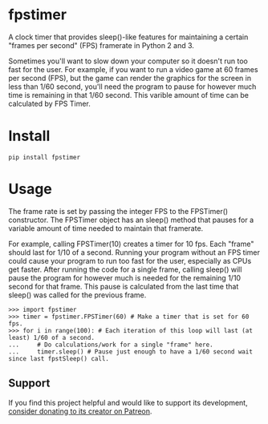# fpstimer

A clock timer that provides sleep()-like features for maintaining a certain "frames per second" (FPS) framerate in Python 2 and 3.

Sometimes you'll want to slow down your computer so it doesn't run too fast for the user. For example, if you want to run a video game at 60 frames per second (FPS), but the game can render the graphics for the screen in less than 1/60 second, you'll need the program to pause for however much time is remaining in that 1/60 second. This varible amount of time can be calculated by FPS Timer.

Install
=======

    pip install fpstimer

Usage
=====

The frame rate is set by passing the integer FPS to the FPSTimer() constructor. The FPSTimer object has an sleep() method that pauses for a variable amount of time needed to maintain that framerate.

For example, calling FPSTimer(10) creates a timer for 10 fps. Each "frame" should last for 1/10 of a second. Running your program without an FPS timer could cause your program to run too fast for the user, especially as CPUs get faster. After running the code for a single frame, calling sleep() will pause the program for however much is needed for the remaining 1/10 second for that frame. This pause is calculated from the last time that sleep() was called for the previous frame.

    >>> import fpstimer
    >>> timer = fpstimer.FPSTimer(60) # Make a timer that is set for 60 fps.
    >>> for i in range(100): # Each iteration of this loop will last (at least) 1/60 of a second.
    ...     # Do calculations/work for a single "frame" here.
    ...     timer.sleep() # Pause just enough to have a 1/60 second wait since last fpstSleep() call.


Support
-------

If you find this project helpful and would like to support its development, [consider donating to its creator on Patreon](https://www.patreon.com/AlSweigart).
